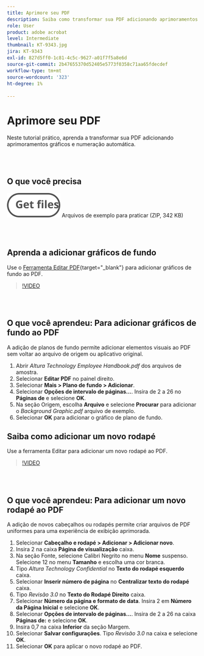 ```yaml
---
title: Aprimore seu PDF
description: Saiba como transformar sua PDF adicionando aprimoramentos gráficos e numeração automática
role: User
product: adobe acrobat
level: Intermediate
thumbnail: KT-9343.jpg
jira: KT-9343
exl-id: 827d5ff0-1c81-4c5c-9627-a01f7f5a8e6d
source-git-commit: 2b47655370d52405e5773f0358c71aa65fdecdef
workflow-type: tm+mt
source-wordcount: '323'
ht-degree: 1%

---
```


# Aprimore seu PDF

Neste tutorial prático, aprenda a transformar sua PDF adicionando aprimoramentos gráficos e numeração automática.

<br> 

## O que você precisa

[![Obter arquivos](../assets/Getfiles.svg)](../assets/Enhance.zip)
Arquivos de exemplo para praticar (ZIP, 342 KB)

<br> 

## Aprenda a adicionar gráficos de fundo

Use o [Ferramenta Editar PDF](https://www.adobe.com/br/acrobat/online/pdf-editor.html){target="_blank"} para adicionar gráficos de fundo ao PDF.

>[!VIDEO](https://video.tv.adobe.com/v/338746?hidetitle=true)

<br> 

## O que você aprendeu: Para adicionar gráficos de fundo ao PDF

A adição de planos de fundo permite adicionar elementos visuais ao PDF sem voltar ao arquivo de origem ou aplicativo original.

1. Abrir *Altura Technology Employee Handbook.pdf* dos arquivos de amostra.
1. Selecionar **Editar PDF** no painel direito.
1. Selecionar **Mais > Plano de fundo > Adicionar**.
1. Selecionar **Opções de intervalo de páginas...**.
Insira de 2 a 26 no **Páginas de** e selecione **OK**.
1. Na seção Origem, escolha **Arquivo** e selecione **Procurar** para adicionar o *Background Graphic.pdf* arquivo de exemplo.
1. Selecionar **OK** para adicionar o gráfico de plano de fundo.

## Saiba como adicionar um novo rodapé

Use a ferramenta Editar para adicionar um novo rodapé ao PDF.

>[!VIDEO](https://video.tv.adobe.com/v/338745?hidetitle=true)

<br> 

## O que você aprendeu: Para adicionar um novo rodapé ao PDF

A adição de novos cabeçalhos ou rodapés permite criar arquivos de PDF uniformes para uma experiência de exibição aprimorada.

1. Selecionar **Cabeçalho e rodapé > Adicionar > Adicionar novo**.
1. Insira 2 na caixa **Página de visualização** caixa.
1. Na seção Fonte, selecione Calibri Negrito no menu **Nome** suspenso.
Selecione 12 no menu **Tamanho** e escolha uma cor branca.
1. Tipo *Altura Technology Confidential* no **Texto do rodapé esquerdo** caixa.
1. Selecionar **Inserir número de página** no **Centralizar texto do rodapé** caixa.
1. Tipo *Revisão 3.0* no **Texto do Rodapé Direito** caixa.
1. Selecionar **Número da página e formato de data**.
Insira 2 em **Número da Página Inicial** e selecione **OK**.
1. Selecionar **Opções de intervalo de páginas...**.
Insira de 2 a 26 na caixa **Páginas de:** e selecione **OK**.
1. Insira 0,7 na caixa **Inferior** da seção Margem.
1. Selecionar **Salvar configurações**.
Tipo *Revisão 3.0* na caixa e selecione **OK**.
1. Selecionar **OK** para aplicar o novo rodapé ao PDF.
